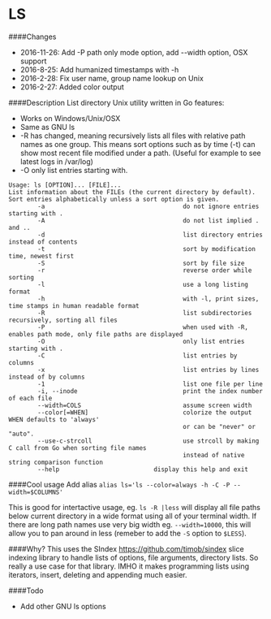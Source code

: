 LS
========

####Changes
* 2016-11-26: Add -P path only mode option, add --width option, OSX support
* 2016-8-25: Add humanized timestamps with -h
* 2016-2-28: Fix user name, group name lookup on Unix
* 2016-2-27: Added color output

####Description
List directory Unix utility written in Go features:
* Works on Windows/Unix/OSX
* Same as GNU ls
* -R has changed, meaning recursively lists all files with relative path names as one group. This means sort options such as by time (-t) can show most recent file modified under a path. (Useful for example to see latest logs in /var/log)
* -O only list entries starting with.

```
Usage: ls [OPTION]... [FILE]...
List information about the FILEs (the current directory by default).
Sort entries alphabetically unless a sort option is given.
        -a                                      do not ignore entries starting with .
        -A                                      do not list implied . and ..
        -d                                      list directory entries instead of contents
        -t                                      sort by modification time, newest first
        -S                                      sort by file size
        -r                                      reverse order while sorting
        -l                                      use a long listing format
        -h                                      with -l, print sizes, time stamps in human readable format
        -R                                      list subdirectories recursively, sorting all files
        -P                                      when used with -R, enables path mode, only file paths are displayed
        -O                                      only list entries starting with .
        -C                                      list entries by columns
        -x                                      list entries by lines instead of by columns
        -1                                      list one file per line
        -i, --inode                             print the index number of each file
        --width=COLS                            assume screen width
        --color[=WHEN]                          colorize the output WHEN defaults to 'always'
                                                or can be "never" or "auto".
        --use-c-strcoll                         use strcoll by making C call from Go when sorting file names
                                                instead of native string comparison function
        --help                          display this help and exit
````

####Cool usage
Add alias `alias ls='ls --color=always -h -C -P --width=$COLUMNS'`

This is good for intertactive usage, eg. `ls -R |less` will display all file paths below current directory in a wide format using
all of your terminal width. If there are long path names use very big width eg. `--width=10000`, this will allow you to pan around
in less (remeber to add the `-S` option to `$LESS`).

####Why?
This uses the SIndex https://github.com/timob/sindex slice indexing library to handle lists of options, file arguments, directory
lists. So really a use case for that library. IMHO it makes programming lists using iterators, insert, deleting and appending much
easier.

####Todo
* Add other GNU ls options
